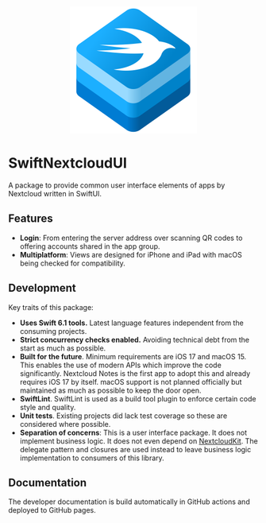 <div align="center">
    <img src="SwiftNextcloudUI.svg" alt="Logo of SwiftNextcloudUI" width="256" height="256" />
</div>

# SwiftNextcloudUI

A package to provide common user interface elements of apps by Nextcloud written in SwiftUI.

## Features

- **Login**: From entering the server address over scanning QR codes to offering accounts shared in the app group.
- **Multiplatform**: Views are designed for iPhone and iPad with macOS being checked for compatibility.

## Development

Key traits of this package:

- **Uses Swift 6.1 tools.** Latest language features independent from the consuming projects.
- **Strict concurrency checks enabled.** Avoiding technical debt from the start as much as possible.
- **Built for the future**. Minimum requirements are iOS 17 and macOS 15. This enables the use of modern APIs which improve the code significantly. Nextcloud Notes is the first app to adopt this and already requires iOS 17 by itself. macOS support is not planned officially but maintained as much as possible to keep the door open.
- **SwiftLint**. SwiftLint is used as a build tool plugin to enforce certain code style and quality.
- **Unit tests**. Existing projects did lack test coverage so these are considered where possible.
- **Separation of concerns**: This is a user interface package. It does not implement business logic. It does not even depend on [NextcloudKit](https://github.com/nextcloud/nextcloudkit). The delegate pattern and closures are used instead to leave business logic implementation to consumers of this library.

## Documentation

The developer documentation is build automatically in GitHub actions and deployed to GitHub pages.
